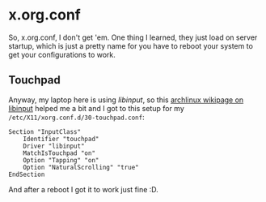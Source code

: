 x.org.conf
==========

So, x.org.conf, I don't get 'em. One thing I learned, they just load on server startup, which
is just a pretty name for you have to reboot your system to get your configurations to work.

## Touchpad

Anyway, my laptop here is using _libinput_, so this [archlinux
wikipage on libinput](https://wiki.archlinux.org/index.php/Libinput) helped me a bit and I got
to this setup for my `/etc/X11/xorg.conf.d/30-touchpad.conf`:

```xf86conf
Section "InputClass"
    Identifier "touchpad"
    Driver "libinput"
    MatchIsTouchpad "on"
    Option "Tapping" "on"
    Option "NaturalScrolling" "true"
EndSection
```

And after a reboot I got it to work just fine :D.
